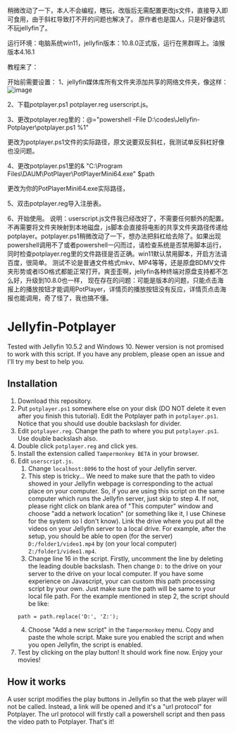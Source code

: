 稍微改动了一下，本人不会编程，瞎玩，改版后无需配置更改js文件，直接导入即可食用，由于斜杠导致打不开的问题也解决了。
原作者也是国人，只是好像退坑不玩jellyfin了。

运行环境：电脑系统win11，jellyfin版本：10.8.0正式版，运行在黑群晖上。油猴版本4.16.1

教程来了：

开始前需要设置：
1、jellyfin媒体库所有文件夹添加共享的网络文件夹，像这样：![image](https://user-images.githubusercontent.com/64485323/174583830-e98c8253-200a-4638-815b-f56891bf7e36.png)

2、下载potplayer.ps1 potplayer.reg userscript.js。

3、更改potplayer.reg里的：@="powershell -File D:\\codes\\Jellyfin-Potplayer\\potplayer.ps1 %1"

更改为potplayer.ps1文件的实际路径，原文说要双反斜杠，我测试单反斜杠好像也没问题。

4、更改potplayer.ps1里的& "C:\\Program Files\\DAUM\\PotPlayer\\PotPlayerMini64.exe" $path

更改为你的PotPlayerMini64.exe实际路径，

5、双击potplayer.reg导入注册表。

6、开始使用。
说明：userscript.js文件我已经改好了，不需要任何额外的配置。不再需要将文件夹映射到本地磁盘，js脚本会直接将电影的共享文件夹路径传递给potplayer。potplayer.ps1稍微改动了一下，想办法把斜杠给去除了。如果出现powershell调用不了或者powershell一闪而过，请检查系统是否禁用脚本运行，同时检查potplayer.reg里的文件路径是否正确。win11默认禁用脚本，开启方法请百度，很简单。
测试不论是普通文件格式mkv、MP4等等，还是原盘BDMV文件夹形势或者ISO格式都能正常打开。爽歪歪啊，jellyfin各种终端对原盘支持都不怎么好，升级到10.8.0也一样，
现在存在的问题：可能是版本的问题，只能点击海报上的播放按钮才能调用PotPlayer，详情页的播放按钮没有反应，详情页点击海报也能调用，奇了怪了，我也搞不懂。

# Jellyfin-Potplayer

Tested with Jellyfin 10.5.2 and Windows 10. Newer version is not promised to work with this script. If you have any problem, please open an issue and I'll try my best to help you.

## Installation

1. Download this repository.
2. Put `potplayer.ps1` somewhere else on your disk (DO NOT delete it even after you finish this tutorial). Edit the Potplayer path in `potplayer.ps1`. Notice that you should use double backslash for divider.
3. Edit `potplayer.reg`. Change the path to where you put `potplayer.ps1`. Use double backslash also.
4. Double click `potplayer.reg` and click yes.
5. Install the extension called `Tampermonkey BETA` in your browser.
6. Edit `userscript.js`.
    1. Change `localhost:8096` to the host of your Jellyfin server.
    2. This step is tricky... We need to make sure that the path to video showed in your Jellyfin webpage is corresponding to the actual place on your computer. So, if you are using this script on the same computer which runs the Jellyfin server, just skip to step 4. If not, please right click on blank area of "This computer" window and choose "add a network location" (or something like it, I use Chinese for the system so I don't know). Link the drive where you put all the videos on your Jellyfin server to a local drive. For example, after the setup, you should be able to open (for the server) `D:/folder1/video1.mp4` by (on your local computer) `Z:/folder1/video1.mp4`.
    3.  Change line 16 in the script. Firstly, uncomment the line by deleting the leading double backslash. Then change `D:` to the drive on your server to the drive on your local computer. If you have some experience on Javascript, your can custom this path processing script by your own. Just make sure the path will be same to your local file path. For the example mentioned in step 2, the script should be like:
    ```
    path = path.replace('D:', 'Z:');
    ```
    4. Choose "Add a new script" in the `Tampermonkey` menu. Copy and paste the whole script. Make sure you enabled the script and when you open Jellyfin, the script is enabled.
7. Test by clicking on the play button! It should work fine now. Enjoy your movies!

## How it works

A user script modifies the play buttons in Jellyfin so that the web player will not be called. Instead, a link will be opened and it's a "url protocol" for Potplayer. The url protocol will firstly call a powershell script and then pass the video path to Potplayer. That's it!

